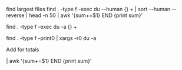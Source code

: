 find largest files
find . -type f -exec du --human {} + | sort --human --reverse | head -n 50 | awk '{sum+=$1} END {print sum}'

find . -type f -exec du -a {} +

find . -type f -print0 | xargs -r0 du -a

Add for totals

| awk '{sum+=$1} END {print sum}'